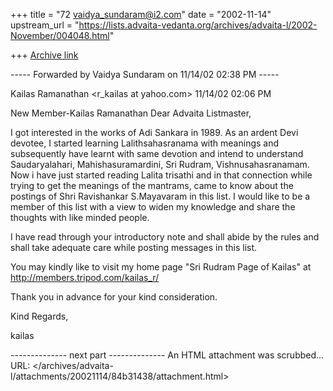 +++
title = "72 vaidya_sundaram@i2.com"
date = "2002-11-14"
upstream_url = "https://lists.advaita-vedanta.org/archives/advaita-l/2002-November/004048.html"

+++
[Archive link](https://lists.advaita-vedanta.org/archives/advaita-l/2002-November/004048.html)

----- Forwarded by Vaidya Sundaram on 11/14/02 02:38 PM -----

Kailas Ramanathan <r_kailas at yahoo.com>
11/14/02 02:06 PM

New Member-Kailas Ramanathan
Dear Advaita Listmaster,

I got interested in the works of Adi Sankara in 1989.
As an ardent Devi devotee, I started learning
Lalithsahasranama with meanings and subsequently have
learnt with same devotion and intend to understand
Saudaryalahari, Mahishasuramardini, Sri Rudram,
Vishnusahasranamam. Now i have just started reading
Lalita trisathi and in that connection while trying to
get the meanings of the mantrams, came to know about
the postings of Shri Ravishankar S.Mayavaram in this
list. I would like to be a member of this list with a
view to widen my knowledge and share the thoughts with
like minded people.

I have read through your introductory note and shall
abide by the rules and shall take adequate care while
posting messages in this list.

You may kindly like to visit my home page "Sri Rudram
Page of Kailas" at http://members.tripod.com/kailas_r/

Thank you in advance for your kind consideration.

Kind Regards,

kailas

-------------- next part --------------
An HTML attachment was scrubbed...
URL: </archives/advaita-l/attachments/20021114/84b31438/attachment.html>
